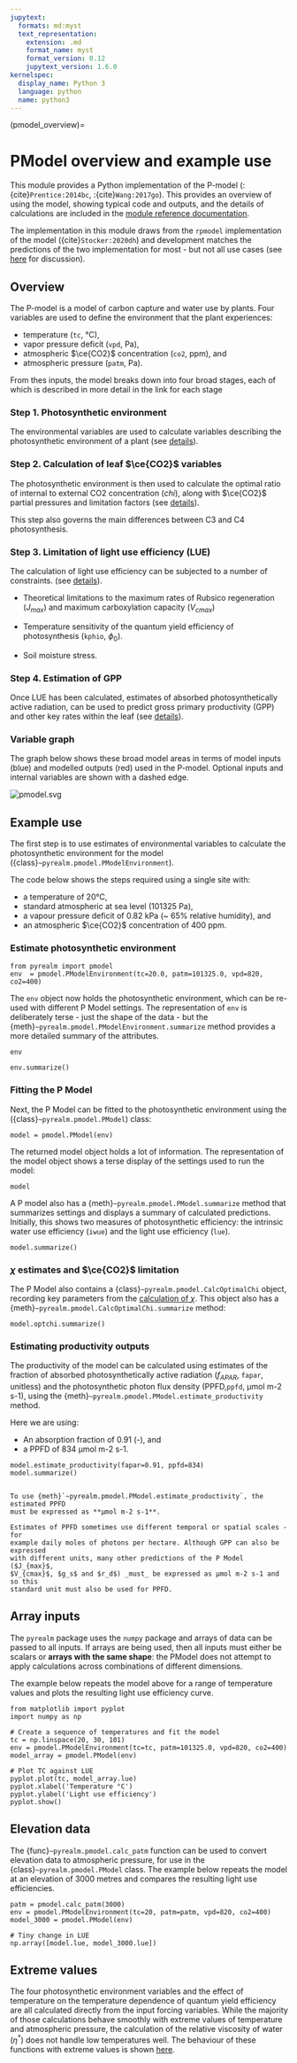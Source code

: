 ```yaml
---
jupytext:
  formats: md:myst
  text_representation:
    extension: .md
    format_name: myst
    format_version: 0.12
    jupytext_version: 1.6.0
kernelspec:
  display_name: Python 3
  language: python
  name: python3
---
```


<!-- markdownlint-disable-next-line MD041 -->
(pmodel_overview)=

# PModel overview and example use

This module provides a Python implementation of the P-model
(:{cite}`Prentice:2014bc`, :{cite}`Wang:2017go`). This provides an overview of
using the model, showing typical code and outputs, and the details of
calculations are included in the [module reference documentation](pmodel_reference).

The implementation in this module draws from the `rpmodel` implementation of the
model ({cite}`Stocker:2020dh`) and development matches the predictions of the
two implementation for most - but not all use cases (see [here](rpmodel)
for discussion).

## Overview

The P-model is a model of carbon capture and water use by plants. Four
variables are used to define the environment that the plant experiences:

- temperature (`tc`, °C),
- vapor pressure deficit (`vpd`, Pa),
- atmospheric $\ce{CO2}$ concentration (`co2`, ppm), and
- atmospheric pressure (`patm`, Pa).

From thes inputs, the model breaks down into four broad stages, each of which
is described in more detail in the link for each stage

### Step 1. Photosynthetic environment

The environmental variables are used to calculate variables describing the
photosynthetic environment of a plant (see
[details](photosynthetic_environment)).

### Step 2. Calculation of leaf $\ce{CO2}$ variables

The photosynthetic environment is then used to calculate the optimal ratio of
internal to external CO2 concentration ($chi$), along with $\ce{CO2}$ partial
pressures and limitation factors (see [details](optimal_chi)).

This step also governs the main differences between C3 and C4 photosynthesis.

### Step 3. Limitation of light use efficiency (LUE)

The calculation of light use efficiency can be subjected to a number of
constraints. (see [details](lue_limitation)).

- Theoretical limitations to the maximum rates of Rubsico regeneration
   ($J_{max}$) and maximum carboxylation capacity ($V_{cmax}$)

- Temperature sensitivity of the quantum yield efficiency of photosynthesis
(`kphio`, $\phi_0$).

- Soil moisture stress.

### Step 4. Estimation of GPP

Once LUE has been calculated, estimates of absorbed photosynthetically active
radiation, can be used to predict gross primary productivity (GPP) and other key
rates within the leaf (see [details](estimating-productivity)).

### Variable graph

The graph below shows these broad model areas in terms of model inputs (blue)
and modelled outputs (red) used in the P-model. Optional inputs and internal
variables are shown with a dashed edge.

![pmodel.svg](pmodel.svg)

## Example use

The first step is to use estimates of environmental variables to calculate the
photosynthetic environment for the model ({class}`~pyrealm.pmodel.PModelEnvironment`).

The code below shows the steps required using a single site with:

- a temperature of 20°C,
- standard atmospheric at sea level (101325 Pa),
- a vapour pressure deficit of 0.82 kPa (~ 65% relative humidity), and
- an atmospheric $\ce{CO2}$ concentration of 400 ppm.

### Estimate photosynthetic environment

```{code-cell} ipython3
from pyrealm import pmodel
env  = pmodel.PModelEnvironment(tc=20.0, patm=101325.0, vpd=820, co2=400)
```

The `env` object now holds the photosynthetic environment, which can be re-used
with different P Model settings. The representation of `env` is deliberately
terse - just the shape of the data - but the
{meth}`~pyrealm.pmodel.PModelEnvironment.summarize` method provides a
more detailed summary of the attributes.

```{code-cell} ipython3
env
```

```{code-cell} ipython3
env.summarize()
```

### Fitting the P Model

Next, the P Model can be fitted to the photosynthetic environment using the
({class}`~pyrealm.pmodel.PModel`) class:

```{code-cell} ipython3
model = pmodel.PModel(env)
```

The returned model object holds a lot of information. The representation of the
model object shows a terse display of the settings used to run the model:

```{code-cell} ipython3
model
```

A P model also has a {meth}`~pyrealm.pmodel.PModel.summarize` method
that summarizes settings and displays a summary of calculated predictions.
Initially, this shows two measures of photosynthetic efficiency: the intrinsic
water use efficiency (``iwue``) and the light use efficiency (``lue``).

```{code-cell} ipython3
model.summarize()
```

### $\chi$ estimates and $\ce{CO2}$ limitation

The P Model also contains a {class}`~pyrealm.pmodel.CalcOptimalChi` object,
recording key parameters from the [calculation of $\chi$](optimal_chi). This
object also has a {meth}`~pyrealm.pmodel.CalcOptimalChi.summarize` method:

```{code-cell} ipython3
model.optchi.summarize()
```

### Estimating productivity outputs

The productivity of the model can be calculated using estimates of the fraction
of absorbed photosynthetically active radiation ($f_{APAR}$, `fapar`, unitless)
and the photosynthetic photon flux density (PPFD,`ppfd`, µmol m-2 s-1), using the
{meth}`~pyrealm.pmodel.PModel.estimate_productivity` method.

Here we are using:

- An absorption fraction of 0.91 (-), and
- a PPFD of 834 µmol m-2 s-1.

```{code-cell} ipython3
model.estimate_productivity(fapar=0.91, ppfd=834)
model.summarize()
```

```{warning}

To use {meth}`~pyrealm.pmodel.PModel.estimate_productivity`, the estimated PPFD
must be expressed as **µmol m-2 s-1**.

Estimates of PPFD sometimes use different temporal or spatial scales - for
example daily moles of photons per hectare. Although GPP can also be expressed
with different units, many other predictions of the P Model ($J_{max}$,
$V_{cmax}$, $g_s$ and $r_d$) _must_ be expressed as µmol m-2 s-1 and so this
standard unit must also be used for PPFD.
```

## Array inputs

The `pyrealm` package uses the `numpy` package and arrays
of data can be passed to all inputs. If arrays are being used, then all inputs
must either be scalars or **arrays with the same shape**: the PModel does not
attempt to apply calculations across combinations of different dimensions.

The example below repeats the model above for a range of temperature values and
plots the resulting light use efficiency curve.

```{code-cell} ipython3
from matplotlib import pyplot
import numpy as np

# Create a sequence of temperatures and fit the model
tc = np.linspace(20, 30, 101)
env = pmodel.PModelEnvironment(tc=tc, patm=101325.0, vpd=820, co2=400)
model_array = pmodel.PModel(env)

# Plot TC against LUE
pyplot.plot(tc, model_array.lue)
pyplot.xlabel('Temperature °C')
pyplot.ylabel('Light use efficiency')
pyplot.show()
```

## Elevation data

The {func}`~pyrealm.pmodel.calc_patm` function can be used to convert elevation
data to atmospheric pressure, for use in the {class}`~pyrealm.pmodel.PModel`
class. The example below repeats the model at an elevation of 3000 metres and
compares the resulting light use efficiencies.

```{code-cell} ipython3
patm = pmodel.calc_patm(3000)
env = pmodel.PModelEnvironment(tc=20, patm=patm, vpd=820, co2=400)
model_3000 = pmodel.PModel(env)

# Tiny change in LUE
np.array([model.lue, model_3000.lue])
```

## Extreme values

The four photosynthetic environment variables and the effect of temperature
on the temperature dependence of quantum yield efficiency are all calculated
directly from the input forcing variables. While the majority of those calculations
behave smoothly with extreme values of temperature and atmospheric pressure,
the calculation of the relative viscosity of water ($\eta^*$) does not handle
low temperatures well. The behaviour of these functions with extreme values
is shown [here](extreme_values).
